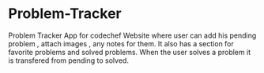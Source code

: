 # Problem-Tracker

Problem Tracker App for codechef Website where user can add his pending problem , attach images , any notes for them.
It also has a section for favorite problems and solved problems.
When the user solves a problem it is transfered from pending to solved.
